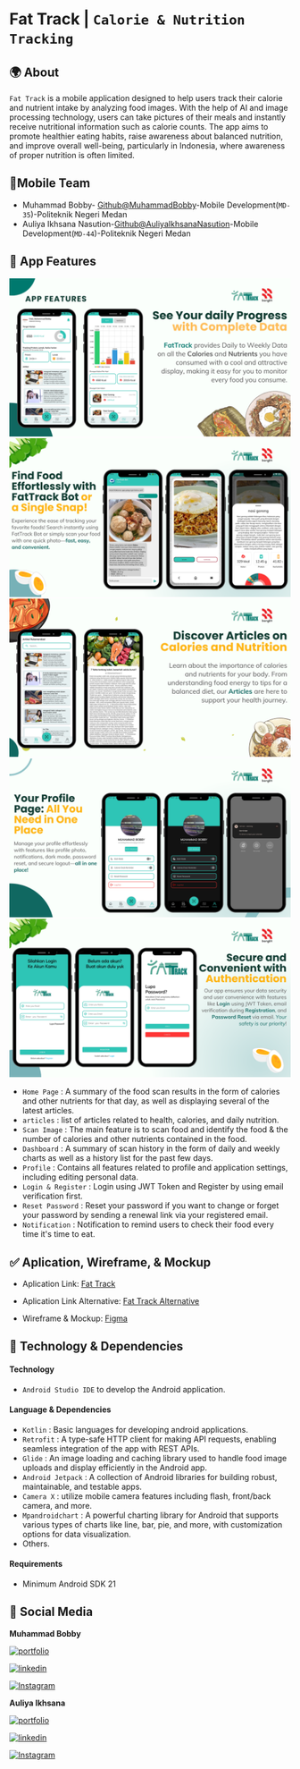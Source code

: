 
# Fat Track | `Calorie & Nutrition Tracking`

## 🌍 About

`Fat Track`  is a mobile application designed to help users track their calorie and nutrient intake by analyzing food images. With the help of AI and image processing technology, users can take pictures of their meals and instantly receive nutritional information such as calorie counts. The app aims to promote healthier eating habits, raise awareness about balanced nutrition, and improve overall well-being, particularly in Indonesia, where awareness of proper nutrition is often limited.
## 👥Mobile Team

- Muhammad Bobby- [Github@MuhammadBobby](https://www.github.com/MuhammadBobby)-Mobile Development(`MD-35`)-Politeknik Negeri Medan
- Auliya Ikhsana Nasution-[Github@AuliyaIkhsanaNasution](https://www.github.com/AuliyaIkhsanaNasution)-Mobile Development(`MD-44`)-Politeknik Negeri Medan

## 📸 App Features

![Fat Track](public/1.png)
![Fat Track](public/2.png)
![Fat Track](public/3.png)
![Fat Track](public/4.png)
![Fat Track](public/5.png)
- `Home Page` : A summary of the food scan results in the form of calories and other nutrients for that day, as well as displaying several of the latest articles.
- `articles` : list of articles related to health, calories, and daily nutrition.
- `Scan Image` : The main feature is to scan food and identify the food & the number of calories and other nutrients contained in the food.
- `Dashboard` : A summary of scan history in the form of daily and weekly charts as well as a history list for the past few days.
- `Profile` : Contains all features related to profile and application settings, including editing personal data.
- `Login & Register` : Login using JWT Token and Register by using email verification first.
- `Reset Password` : Reset your password if you want to change or forget your password by sending a renewal link via your registered email.
- `Notification` : Notification to remind users to check their food every time it's time to eat.
## ✅ Aplication, Wireframe, & Mockup

- Aplication Link: [Fat Track](https://drive.google.com/file/d/1gccmYrkZr5PMWBD9lHkVNz1p6u5VsvP6/view?usp=sharing)

- Aplication Link Alternative: [Fat Track Alternative](https://drive.google.com/drive/folders/1VBLodyERHlnMd6gF0tvOe0-Bufl8iqsT?usp=sharing)

- Wireframe & Mockup: [Figma](https://www.figma.com/design/werrTAizmSagRzj4c8t0Dc/Capstone-Project?node-id=621-242&t=wX7hynKlBGkOOeno-1)
## 💪 Technology & Dependencies

#### Technology
- `Android Studio IDE` to develop the Android application.


#### Language & Dependencies
- `Kotlin` : Basic languages ​​for developing android applications.
- `Retrofit` : A type-safe HTTP client for making API requests, enabling seamless integration of the app with REST APIs.
- `Glide` : An image loading and caching library used to handle food image uploads and display efficiently in the Android app.
- `Android Jetpack` : A collection of Android libraries for building robust, maintainable, and testable apps.
- `Camera X` : utilize mobile camera features including flash, front/back camera, and more.
- `Mpandroidchart` : A powerful charting library for Android that supports various types of charts like line, bar, pie, and more, with customization options for data visualization.
- Others.


#### Requirements
- Minimum Android SDK 21



## 🔗 Social Media
**Muhammad Bobby**

[![portfolio](https://img.shields.io/badge/Muhammad_Bobby-portfolio-000?style=for-the-badge&logo=ko-fi&logoColor=white)](https://muhammadbobby.github.io/portfolio-muhammad-bobby/)

[![linkedin](https://img.shields.io/badge/linkedin-0A66C2?style=for-the-badge&logo=linkedin&logoColor=white)](https://www.linkedin.com/in/muhammad-bobby-oktaviano-1190482ba/)

[![Instagram](https://img.shields.io/badge/instagram-1DA1F2?style=for-the-badge&logo=instagram&logoColor=white)](https://www.instagram.com/code.lab_indonesia?igsh=cGs2aGxpYm9sZGw0)

**Auliya Ikhsana**

[![portfolio](https://img.shields.io/badge/Muhammad_Bobby-portfolio-000?style=for-the-badge&logo=ko-fi&logoColor=white)](https://muhammadbobby.github.io/portfolio-muhammad-bobby/)

[![linkedin](https://img.shields.io/badge/linkedin-0A66C2?style=for-the-badge&logo=linkedin&logoColor=white)](https://www.linkedin.com/in/muhammad-bobby-oktaviano-1190482ba/)

[![Instagram](https://img.shields.io/badge/instagram-1DA1F2?style=for-the-badge&logo=instagram&logoColor=white)](https://www.instagram.com/code.lab_indonesia?igsh=cGs2aGxpYm9sZGw0)
